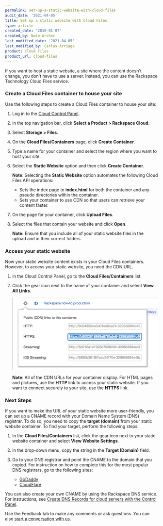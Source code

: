 ```yaml
---
permalink: set-up-a-static-website-with-cloud-files
audit_date: '2021-04-05'
title: Set up a static website with Cloud Files
type: article
created_date: '2016-01-07'
created_by: Nate Archer
last_modified_date: '2021-04-05'
last_modified_by: Carlos Arriaga
product: Cloud Files
product_url: cloud-files
---
```


If you want to host a static website, a site where the content doesn't
change, you don't have to use a server. Instead, you can use the
Rackspace Technology Cloud Files service.

### Create a Cloud Files container to house your site

Use the following steps to create a Cloud Files container to house your site:

1.  Log in to the [Cloud Control Panel](https://login.rackspace.com/).

2.  In the top navigation bar, click **Select a Product > Rackspace Cloud**.

3.  Select **Storage > Files**.

4.  On the **Cloud Files/Containers** page, click **Create Container**.

5.  Type a name for your container and select the region where you want
    to host your site.

6.  Select the **Static Website** option and then click
    **Create Container**.

    **Note**: Selecting the **Static Website** option automates the
    following Cloud Files API operations:
    -   Sets the index page to **index.html** for both the container and
        any pseudo directories within the container.
    -   Sets your container to use CDN so that users can retrieve your
        content faster.

7.  On the page for your container, click **Upload Files**.

8.  Select the files that contain your website and click **Open**.

    **Note:** Ensure that you include all of your static website files
    in the upload and in their correct folders.

### Access your static website

Now your static website content exists in your Cloud Files
containers. However, to access your static website, you need the CDN
URL.

1.  In the Cloud Control Panel, go to the **Cloud Files/Containers** list.

2.  Click the gear icon next to the name of your container and select
    **View All Links**.

    <img src="set-up-static-view-all-links.png" alt="" title="">

    **Note**: All of the CDN URLs for your container display. For HTML pages
    and pictures, use the **HTTP** link to access your static website. If
    you want to connect securely to your site, use the **HTTPS**
    link.

### Next Steps

If you want to make the URL of your static website more user-friendly,
you can set up a CNAME record with your Domain Name System (DNS) registrar.
To do so, you need to copy the **target (domain)** from your static
website container. To find your target, perform the following steps:

1.  In the **Cloud Files/Containers** list, click the gear icon next to
    your static website container and select **View Website Settings**.

2.  In the drop-down menu, copy the string in the **Target (Domain)**
    field.

3.  Go to your DNS registrar and point the CNAME to the domain that
    you copied. For instruction on how to complete this for the most
    popular DNS registrars, go to the following sites:

    - [GoDaddy](https://www.godaddy.com/help/add-a-cname-record-19236)
    - [CloudFlare](https://support.cloudflare.com/hc/en-us/articles/200168706-How-do-I-do-CNAME-setup-)

You can also create your own CNAME by using the Rackspace DNS service. For
instructions, see [Create DNS Records for cloud servers with the Control Panel](https://docs.rackspace.com/docs/rackspace-name-servers#related-information).

Use the Feedback tab to make any comments or ask questions. You can also [start a conversation with us](https://www.rackspace.com/contact). 
